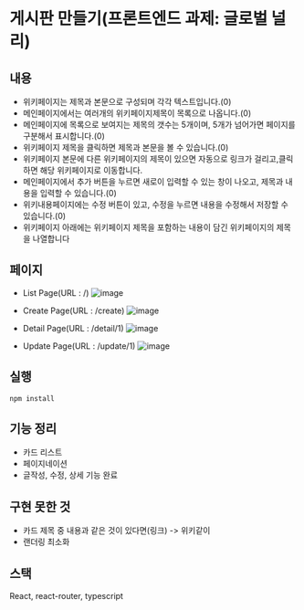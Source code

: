 # 게시판 만들기(프론트엔드 과제: 글로벌 널리)

## 내용
* 위키페이지는 제목과 본문으로 구성되며 각각 텍스트입니다.(0)
* 메인페이지에서는 여러개의 위키페이지제목이 목록으로 나옵니다.(0)
* 메인페이지에 목록으로 보여지는 제목의 갯수는 5개이며, 5개가 넘어가면 페이지를 구분해서 표시합니다.(0)
* 위키페이지 제목을 클릭하면 제목과 본문을 볼 수 있습니다.(0)
* 위키페이지 본문에 다른 위키페이지의 제목이 있으면 자동으로 링크가 걸리고,클릭하면 해당 위키페이지로 이동합니다.
* 메인페이지에서 추가 버튼을 누르면 새로이 입력할 수 있는 창이 나오고, 제목과 내용을 입력할 수 있습니다.(0)
* 위키내용페이지에는 수정 버튼이 있고, 수정을 누르면 내용을 수정해서 저장할 수 있습니다.(0)
* 위키페이지 아래에는 위키페이지 제목을 포함하는 내용이 담긴 위키페이지의 제목을 나열합니다

## 페이지

- List Page(URL : /)
![image](https://user-images.githubusercontent.com/87159108/230866008-57221789-aeac-4212-9fff-1866e4bf27f1.png)

- Create Page(URL : /create)
![image](https://user-images.githubusercontent.com/87159108/230866142-93daf36f-0223-47e7-93c3-898e8cd7bb8e.png)

- Detail Page(URL : /detail/1)
![image](https://user-images.githubusercontent.com/87159108/230866191-a96707c4-76c0-49b3-a918-eabcee6b4282.png)

- Update Page(URL : /update/1)
![image](https://user-images.githubusercontent.com/87159108/230866230-15a458dd-f34e-458b-8f31-9456967ac035.png)



## 실행
`npm install
`

## 기능 정리
- 카드 리스트
- 페이지네이션
- 글작성, 수정, 상세 기능 완료

## 구현 못한 것
- 카드 제목 중 내용과 같은 것이 있다면(링크) -> 위키같이
- 랜더링 최소화

## 스택
React, react-router, typescript

